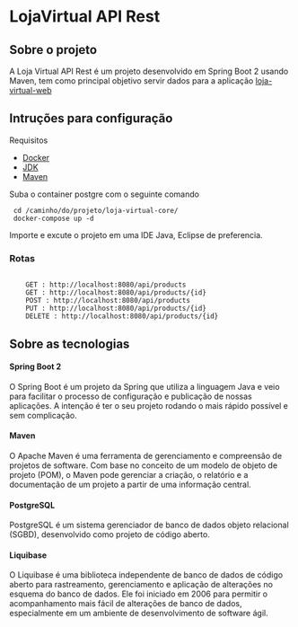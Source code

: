 # LojaVirtual API Rest

## Sobre o projeto

A Loja Virtual API Rest é um projeto desenvolvido em Spring Boot 2 usando Maven, tem como principal objetivo servir dados para a aplicação <a href="https://github.com/LittleNogueira/loja-virtual-web" target="+blank" >loja-virtual-web</a>

## Intruções para configuração

Requisitos

- <a href="https://docs.docker.com/docker-for-windows/install/" target="_blank" >Docker</a>
- <a href="http://www.oracle.com/technetwork/java/javase/downloads/jdk10-downloads-4416644.html"  target="_blank">JDK</a>
- <a href="https://maven.apache.org/" target="_blank">Maven</a>

Suba o container postgre com o seguinte comando

```
 cd /caminho/do/projeto/loja-virtual-core/
 docker-compose up -d
```

Importe e excute o projeto em uma IDE Java, Eclipse de preferencia.

### Rotas

```

    GET : http://localhost:8080/api/products
    GET : http://localhost:8080/api/products/{id}
    POST : http://localhost:8080/api/products
    PUT : http://localhost:8080/api/products/{id}
    DELETE : http://localhost:8080/api/products/{id}

```

## Sobre as tecnologias

#### Spring Boot 2

O Spring Boot é um projeto da Spring que utiliza a linguagem Java e veio para facilitar o processo de configuração e publicação de nossas aplicações. A intenção é ter o seu projeto rodando o mais rápido possível e sem complicação.

#### Maven

O Apache Maven é uma ferramenta de gerenciamento e compreensão de projetos de software. Com base no conceito de um modelo de objeto de projeto (POM), o Maven pode gerenciar a criação, o relatório e a documentação de um projeto a partir de uma informação central.

#### PostgreSQL

PostgreSQL é um sistema gerenciador de banco de dados objeto relacional (SGBD), desenvolvido como projeto de código aberto.

#### Liquibase

O Liquibase é uma biblioteca independente de banco de dados de código aberto para rastreamento, gerenciamento e aplicação de alterações no esquema do banco de dados. Ele foi iniciado em 2006 para permitir o acompanhamento mais fácil de alterações de banco de dados, especialmente em um ambiente de desenvolvimento de software ágil.
